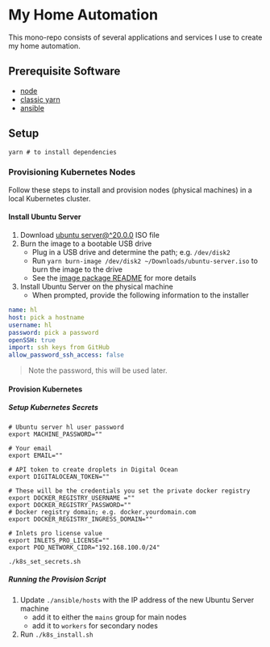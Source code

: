 # My Home Automation

This mono-repo consists of several applications and services I use to create my home automation.

## Prerequisite Software

- [node](https://nodejs.org/en/download/)
- [classic yarn](https://classic.yarnpkg.com/en/docs/install/#mac-stable)
- [ansible](https://docs.ansible.com/ansible/latest/installation_guide/intro_installation.html)

## Setup

```shell
yarn # to install dependencies
```

### Provisioning Kubernetes Nodes

Follow these steps to install and provision nodes (physical machines) in a local Kubernetes cluster.

#### Install Ubuntu Server

1. Download [ubuntu server@^20.0.0](https://releases.ubuntu.com/20.04.1/ubuntu-20.04.1-live-server-amd64.iso) ISO file
1. Burn the image to a bootable USB drive
   - Plug in a USB drive and determine the path; e.g. `/dev/disk2`
   - Run `yarn burn-image /dev/disk2 ~/Downloads/ubuntu-server.iso` to burn the image to the drive
   - See the [image package README](packages/image) for more details
1. Install Ubuntu Server on the physical machine
   - When prompted, provide the following information to the installer

```yaml
name: hl
host: pick a hostname
username: hl
password: pick a password
openSSH: true
import: ssh keys from GitHub
allow_password_ssh_access: false
```

> Note the password, this will be used later.

#### Provision Kubernetes

##### Setup Kubernetes Secrets

```shell
# Ubuntu server hl user password
export MACHINE_PASSWORD=""

# Your email
export EMAIL=""

# API token to create droplets in Digital Ocean
export DIGITALOCEAN_TOKEN=""

# These will be the credentials you set the private docker registry
export DOCKER_REGISTRY_USERNAME =""
export DOCKER_REGISTRY_PASSWORD=""
# Docker registry domain; e.g. docker.yourdomain.com
export DOCKER_REGISTRY_INGRESS_DOMAIN=""

# Inlets pro license value
export INLETS_PRO_LICENSE=""
export POD_NETWORK_CIDR="192.168.100.0/24"

./k8s_set_secrets.sh
```

##### Running the Provision Script

1. Update `./ansible/hosts` with the IP address of the new Ubuntu Server machine
   - add it to either the `mains` group for main nodes
   - add it to `workers` for secondary nodes
1. Run `./k8s_install.sh`
